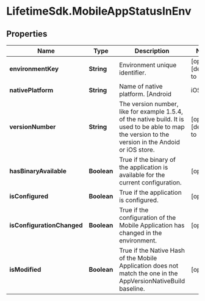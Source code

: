# LifetimeSdk.MobileAppStatusInEnv

## Properties
Name | Type | Description | Notes
------------ | ------------- | ------------- | -------------
**environmentKey** | **String** | Environment unique identifier. | [optional] [default to &#39;&#39;]
**nativePlatform** | **String** | Name of native platform. [Android | iOS] | [optional] [default to &#39;&#39;]
**versionNumber** | **String** | The version number, like for example 1.5.4, of the native build. It is used to be able to map the version to the version in the Andoid or iOS store. | [optional] [default to &#39;&#39;]
**hasBinaryAvailable** | **Boolean** | True if the binary of the application is available for the current configuration. | [optional] 
**isConfigured** | **Boolean** | True if the application is configured. | [optional] 
**isConfigurationChanged** | **Boolean** | True if the configuration of the Mobile Application has changed in the environment. | [optional] 
**isModified** | **Boolean** | True if the Native Hash of the Mobile Application does not match the one in the AppVersionNativeBuild baseline. | [optional] 


